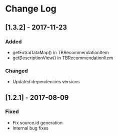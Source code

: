 # Change Log

## [1.3.2] - 2017-11-23
### Added
- getExtraDataMap() in TBRecommendationItem
- getDescriptionView() in TBRecommendationItem

### Changed
- Updated dependencies versions

## [1.2.1] - 2017-08-09
### Fixed
- Fix source.id generation
- Internal bug fixes
